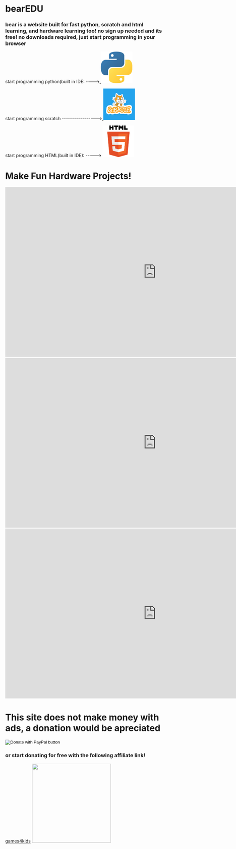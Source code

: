 # bearEDU
<html>
  <h3>bear is a website built for fast python, scratch and html learning, and hardware learning too! no sign up needed and its free! no downloads required, just start programming in your browser</h3>
</html>

<html>
<body>
<p>
start programming python(built in IDE: ----><a href="https://pycommunity30.github.io/codeedupython/">
<img border="0" alt="W3Schools" src="pythonimage.jpg" width="100" height="100">
</a>
</p>
</body>
</html>

<html>
<body>
<p>
start programming scratch -----------------><a href="https://pycommunity30.github.io/codeedupython/">
<img border="0" alt="W3Schools" src="0bdbd10ab2fa7096299f7c78e1ac55f5.png" width="100" height="100">
</a>
</p>
</body>
</html>

<html>
<body>
<p>
 start programming HTML(built in IDE): -----> <a href="https://www.w3schools.com">
<img border="0" alt="W3Schools" src="htmlimage.png" width="100" height="100">
</a>
</p>
</body>
</html>
<h1>Make Fun Hardware Projects!</h1>
<iframe width="956" height="538" src="https://www.youtube.com/embed/Ci_MoEYsrx0" frameborder="0" allow="accelerometer; autoplay; clipboard-write; encrypted-media; gyroscope; picture-in-picture" allowfullscreen></iframe>
<iframe width="956" height="538" src="https://www.youtube.com/embed/TXpTyGEQxG4" frameborder="0" allow="accelerometer; autoplay; clipboard-write; encrypted-media; gyroscope; picture-in-picture" allowfullscreen></iframe>
<iframe width="956" height="538" src="https://www.youtube.com/embed/iqiBcS4kRxg" frameborder="0" allow="accelerometer; autoplay; clipboard-write; encrypted-media; gyroscope; picture-in-picture" allowfullscreen></iframe>
<h1>This site does not make money with ads, a donation would be apreciated</h1>
<form action="https://www.paypal.com/donate" method="post" target="_top">
  <input type="hidden" name="cmd" value="_donations" />
  <input type="hidden" name="business" value="llamanado@gmail.com" />
  <input type="hidden" name="currency_code" value="CAD" />
  <input type="image" src="https://www.paypalobjects.com/en_US/i/btn/btn_donateCC_LG.gif" border="0" name="submit" title="PayPal - The safer, easier way to pay online!"  alt="Donate with PayPal button" />
  <img alt="" border="0" src="https://www.paypal.com/en_CA/i/scr/pixel.gif" width="3" height="3" />
  </form>
  <h3>or start donating for free with the following affiliate link!</h3>
<html>
<a target="_blank" href="https://www.amazon.ca/b?_encoding=UTF8&tag=bearedu-20&linkCode=ur2&linkId=7252a73a452714b8cfe591a39c314b3f&camp=15121&creative=330641&node=3315391">games4kids</a><img src="//ir-ca.amazon-adsystem.com/e/ir?t=bearedu-20&l=ur2&o=15" width="1" height="1" border="0" alt="" style="border:none !important; margin:0px !important;" />
</html>
<a href="https://track.fiverr.com/visit/?bta=176920&nci=8126" Target="_Top"><img border="0" src="https://fiverr.ck-cdn.com/tn/serve/?cid=9457315"  width="250" height="250"></a>
